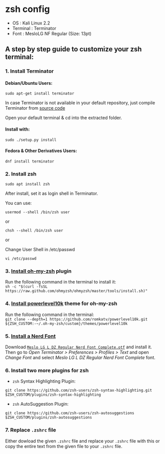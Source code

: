 # zsh config
+ OS           : Kali Linux 2.2
+ Terminal     : Terminator
+ Font         : MesloLG NF Regular (Size: 13pt)

## A step by step guide to customize your zsh terminal:

### 1. Install Terminator
#### Debian/Ubuntu Users:

`sudo apt-get install terminator`

In case Terminator is not available in your default repository, just compile Terminator from [source code](https://launchpad.net/terminator/+download) 

Open your default terminal & cd into the extracted folder.

#### Install with:

`sudo ./setup.py install`
					
#### Fedora & Other Derivatives Users:

`dnf install terminator`

### 2. Install zsh

`sudo apt install zsh`

After install, set it as login shell in Terminator.

You can use:

`usermod --shell /bin/zsh user`

or

`chsh --shell /bin/zsh user`

or

Change User Shell in /etc/passwd

`vi /etc/passwd`

### 3. [Install oh-my-zsh](https://ohmyz.sh/) plugin

Run the following command in the terminal to install it:  
`sh -c "$(curl -fsSL https://raw.github.com/ohmyzsh/ohmyzsh/master/tools/install.sh)"`

### 4. [Install powerlevel10k](https://github.com/romkatv/powerlevel10k) theme for oh-my-zsh

Run the following command in the terminal:  
`git clone --depth=1 https://github.com/romkatv/powerlevel10k.git ${ZSH_CUSTOM:-~/.oh-my-zsh/custom}/themes/powerlevel10k`

### 5. [Install a Nerd Font](https://github.com/ryanoasis/nerd-fonts)

Download [`Meslo LG L DZ Regular Nerd Font Complete.otf`](https://github.com/ryanoasis/nerd-fonts/blob/master/patched-fonts/Meslo/L-DZ/complete/Meslo%20LG%20L%20DZ%20Regular%20Nerd%20Font%20Complete.otf) and install it. Then go to *Open Terminator > Preferences > Profiles > Text* and open *Change Font* 
and select *Meslo LG L DZ Regular Nerd Font Complete* font.

### 6. Install two more plugins for zsh

+ `zsh` Syntax Highlighting Plugin:

`git clone https://github.com/zsh-users/zsh-syntax-highlighting.git $ZSH_CUSTOM/plugins/zsh-syntax-highlighting`

+ `zsh` AutoSuggestion Plugin:  

`git clone https://github.com/zsh-users/zsh-autosuggestions $ZSH_CUSTOM/plugins/zsh-autosuggestions`

### 7. Replace `.zshrc` file 

Either dowload the given `.zshrc` file and replace your `.zshrc` file with this or copy the entire text from the given file to your `.zshrc` file.
